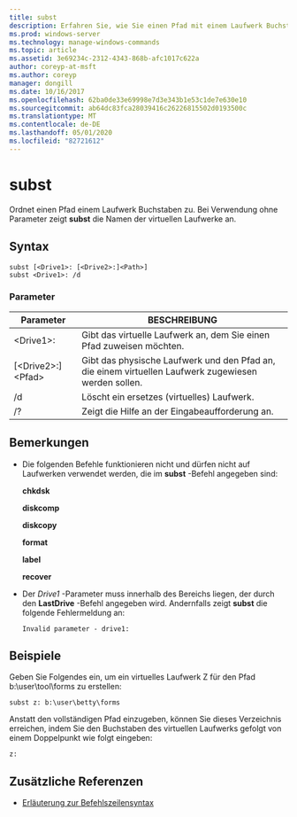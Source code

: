 ```yaml
---
title: subst
description: Erfahren Sie, wie Sie einen Pfad mit einem Laufwerk Buchstaben verknüpfen.
ms.prod: windows-server
ms.technology: manage-windows-commands
ms.topic: article
ms.assetid: 3e69234c-2312-4343-868b-afc1017c622a
author: coreyp-at-msft
ms.author: coreyp
manager: dongill
ms.date: 10/16/2017
ms.openlocfilehash: 62ba0de33e69998e7d3e343b1e53c1de7e630e10
ms.sourcegitcommit: ab64dc83fca28039416c26226815502d0193500c
ms.translationtype: MT
ms.contentlocale: de-DE
ms.lasthandoff: 05/01/2020
ms.locfileid: "82721612"
---
```

# <a name="subst"></a>subst



Ordnet einen Pfad einem Laufwerk Buchstaben zu. Bei Verwendung ohne Parameter zeigt **subst** die Namen der virtuellen Laufwerke an.



## <a name="syntax"></a>Syntax

```
subst [<Drive1>: [<Drive2>:]<Path>] 
subst <Drive1>: /d
```

### <a name="parameters"></a>Parameter

|Parameter|BESCHREIBUNG|
|---------|-----------|
|\<Drive1>:|Gibt das virtuelle Laufwerk an, dem Sie einen Pfad zuweisen möchten.|
|[\<Drive2>:] \<Pfad>|Gibt das physische Laufwerk und den Pfad an, die einem virtuellen Laufwerk zugewiesen werden sollen.|
|/d|Löscht ein ersetzes (virtuelles) Laufwerk.|
|/?|Zeigt die Hilfe an der Eingabeaufforderung an.|

## <a name="remarks"></a>Bemerkungen

-   Die folgenden Befehle funktionieren nicht und dürfen nicht auf Laufwerken verwendet werden, die im **subst** -Befehl angegeben sind:

    **chkdsk**

    **diskcomp**

    **diskcopy**

    **format**

    **label**

    **recover**
-   Der *Drive1* -Parameter muss innerhalb des Bereichs liegen, der durch den **LastDrive** -Befehl angegeben wird. Andernfalls zeigt **subst** die folgende Fehlermeldung an:

    `Invalid parameter - drive1:`

## <a name="examples"></a><a name="BKMK_examples"></a>Beispiele

Geben Sie Folgendes ein, um ein virtuelles Laufwerk Z für den Pfad b:\user\tool\forms zu erstellen:
```
subst z: b:\user\betty\forms 
```
Anstatt den vollständigen Pfad einzugeben, können Sie dieses Verzeichnis erreichen, indem Sie den Buchstaben des virtuellen Laufwerks gefolgt von einem Doppelpunkt wie folgt eingeben:
```
z: 
```

## <a name="additional-references"></a>Zusätzliche Referenzen

- [Erläuterung zur Befehlszeilensyntax](command-line-syntax-key.md)
